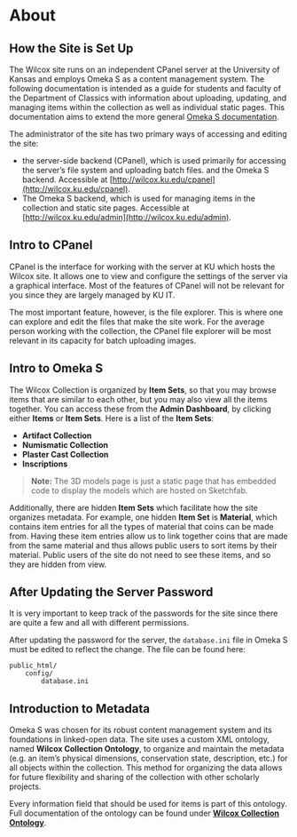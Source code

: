 # About

## How the Site is Set Up

The Wilcox site runs on an independent CPanel server at the University of Kansas and employs Omeka S as a content management system. The following documentation is intended as a guide for students and faculty of the Department of Classics with information about uploading, updating, and managing items within the collection as well as individual static pages. This documentation aims to extend the more general [Omeka S documentation](https://omeka.org/s/docs/user-manual/). 

The administrator of the site has two primary ways of accessing and editing the site:

- the server-side backend (CPanel), which is used primarily for accessing the server’s file system and uploading batch files. and the Omeka S backend. Accessible at [http://wilcox.ku.edu/cpanel](http://wilcox.ku.edu/cpanel).
- The Omeka S backend, which is used for managing items in the collection and static site pages. Accessible at [http://wilcox.ku.edu/admin](http://wilcox.ku.edu/admin).

## Intro to CPanel

CPanel is the interface for working with the server at KU which hosts the Wilcox site. It allows one to view and configure the settings of the server via a graphical interface. Most of the features of CPanel will not be relevant for you since they are largely managed by KU IT.

The most important feature, however, is the file explorer. This is where one can explore and edit the files that make the site work. For the average person working with the collection, the CPanel file explorer will be most relevant in its capacity for batch uploading images. 

## Intro to Omeka S

The Wilcox Collection is organized by **Item Sets**, so that you may browse items that are similar to each other, but you may also view all the items together. You can access these from the **Admin Dashboard**, by clicking either **Items** or **Item Sets**.
Here is a list of the **Item Sets**:

- **Artifact Collection**
- **Numismatic Collection**
- **Plaster Cast Collection**
- **Inscriptions**

> **Note:**
> The 3D models page is just a static page that has embedded code to display the models which are hosted on Sketchfab. 

Additionally, there are hidden **Item Sets** which facilitate how the site organizes metadata. For example, one hidden **Item Set** is **Material**, which contains item entries for all the types of material that coins can be made from. Having these item entries allow us to link together coins that are made from the same material and thus allows public users to sort items by their material. Public users of the site do not need to see these items, and so they are hidden from view.

## After Updating the Server Password

It is very important to keep track of the passwords for the site since there are quite a few and all with different permissions. 

After updating the password for the server, the `database.ini` file in Omeka S must be edited to reflect the change. The file can be found here:

    public_html/
        config/
            database.ini

## Introduction to Metadata

Omeka S was chosen for its robust content management system and its foundations in linked-open data. The site uses a custom XML ontology, named **Wilcox Collection Ontology**, to organize and maintain the metadata (e.g. an item’s physical dimensions, conservation state, description, etc.) for all objects within the collection. This method for organizing the data allows for future flexibility and sharing of the collection with other scholarly projects. 

Every information field that should be used for items is part of this ontology. Full documentation of the ontology can be found under [**Wilcox Collection Ontology**](wcx_ontology.md).

